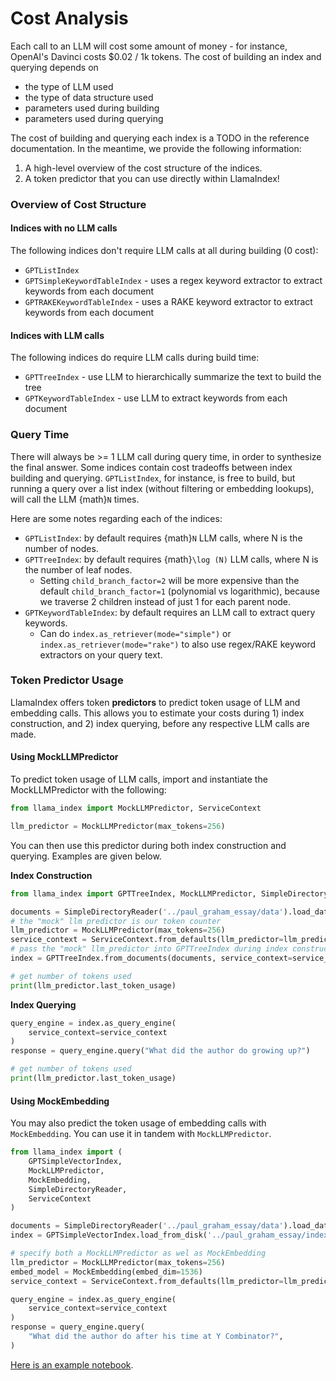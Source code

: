# Cost Analysis

Each call to an LLM will cost some amount of money - for instance, OpenAI's Davinci costs $0.02 / 1k tokens. The cost of building an index and querying depends on 

- the type of LLM used
- the type of data structure used
- parameters used during building 
- parameters used during querying

The cost of building and querying each index is a TODO in the reference documentation. In the meantime, we provide the following information:

1. A high-level overview of the cost structure of the indices.
2. A token predictor that you can use directly within LlamaIndex!

### Overview of Cost Structure

#### Indices with no LLM calls
The following indices don't require LLM calls at all during building (0 cost):
- `GPTListIndex`
- `GPTSimpleKeywordTableIndex` - uses a regex keyword extractor to extract keywords from each document
- `GPTRAKEKeywordTableIndex` - uses a RAKE keyword extractor to extract keywords from each document

#### Indices with LLM calls
The following indices do require LLM calls during build time:
- `GPTTreeIndex` - use LLM to hierarchically summarize the text to build the tree
- `GPTKeywordTableIndex` - use LLM to extract keywords from each document


### Query Time

There will always be >= 1 LLM call during query time, in order to synthesize the final answer. 
Some indices contain cost tradeoffs between index building and querying. `GPTListIndex`, for instance,
is free to build, but running a query over a list index (without filtering or embedding lookups), will
call the LLM {math}`N` times.

Here are some notes regarding each of the indices:
- `GPTListIndex`: by default requires {math}`N` LLM calls, where N is the number of nodes.
- `GPTTreeIndex`: by default requires {math}`\log (N)` LLM calls, where N is the number of leaf nodes. 
    - Setting `child_branch_factor=2` will be more expensive than the default `child_branch_factor=1` (polynomial vs logarithmic), because we traverse 2 children instead of just 1 for each parent node.
- `GPTKeywordTableIndex`: by default requires an LLM call to extract query keywords.
    - Can do `index.as_retriever(mode="simple")` or `index.as_retriever(mode="rake")` to also use regex/RAKE keyword extractors on your query text.


### Token Predictor Usage

LlamaIndex offers token **predictors** to predict token usage of LLM and embedding calls.
This allows you to estimate your costs during 1) index construction, and 2) index querying, before
any respective LLM calls are made.

#### Using MockLLMPredictor

To predict token usage of LLM calls, import and instantiate the MockLLMPredictor with the following:
```python
from llama_index import MockLLMPredictor, ServiceContext

llm_predictor = MockLLMPredictor(max_tokens=256)
```

You can then use this predictor during both index construction and querying. Examples are given below.

**Index Construction**
```python
from llama_index import GPTTreeIndex, MockLLMPredictor, SimpleDirectoryReader

documents = SimpleDirectoryReader('../paul_graham_essay/data').load_data()
# the "mock" llm predictor is our token counter
llm_predictor = MockLLMPredictor(max_tokens=256)
service_context = ServiceContext.from_defaults(llm_predictor=llm_predictor)
# pass the "mock" llm_predictor into GPTTreeIndex during index construction
index = GPTTreeIndex.from_documents(documents, service_context=service_context)

# get number of tokens used
print(llm_predictor.last_token_usage)
```

**Index Querying**

```python
query_engine = index.as_query_engine(
    service_context=service_context
)
response = query_engine.query("What did the author do growing up?")

# get number of tokens used
print(llm_predictor.last_token_usage)
```

#### Using MockEmbedding

You may also predict the token usage of embedding calls with `MockEmbedding`. 
You can use it in tandem with `MockLLMPredictor`.

```python
from llama_index import (
    GPTSimpleVectorIndex, 
    MockLLMPredictor, 
    MockEmbedding, 
    SimpleDirectoryReader,
    ServiceContext
)

documents = SimpleDirectoryReader('../paul_graham_essay/data').load_data()
index = GPTSimpleVectorIndex.load_from_disk('../paul_graham_essay/index_simple_vec.json')

# specify both a MockLLMPredictor as wel as MockEmbedding
llm_predictor = MockLLMPredictor(max_tokens=256)
embed_model = MockEmbedding(embed_dim=1536)
service_context = ServiceContext.from_defaults(llm_predictor=llm_predictor, embed_model=embed_model)

query_engine = index.as_query_engine(
    service_context=service_context
)
response = query_engine.query(
    "What did the author do after his time at Y Combinator?",
)
```


[Here is an example notebook](https://github.com/jerryjliu/gpt_index/blob/main/examples/cost_analysis/TokenPredictor.ipynb).